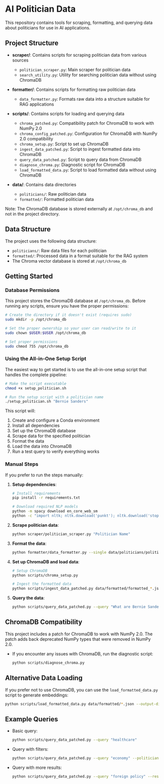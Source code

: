 # AI Politician Data

This repository contains tools for scraping, formatting, and querying data about politicians for use in AI applications.

## Project Structure

- **scraper/**: Contains scripts for scraping politician data from various sources
  - `politician_scraper.py`: Main scraper for politician data
  - `search_utility.py`: Utility for searching politician data without using ChromaDB

- **formatter/**: Contains scripts for formatting raw politician data
  - `data_formatter.py`: Formats raw data into a structure suitable for RAG applications

- **scripts/**: Contains scripts for loading and querying data
  - `chroma_patched.py`: Compatibility patch for ChromaDB to work with NumPy 2.0
  - `chroma_config_patched.py`: Configuration for ChromaDB with NumPy 2.0 compatibility
  - `chroma_setup.py`: Script to set up ChromaDB
  - `ingest_data_patched.py`: Script to ingest formatted data into ChromaDB
  - `query_data_patched.py`: Script to query data from ChromaDB
  - `diagnose_chroma.py`: Diagnostic script for ChromaDB
  - `load_formatted_data.py`: Script to load formatted data without using ChromaDB

- **data/**: Contains data directories
  - `politicians/`: Raw politician data
  - `formatted/`: Formatted politician data

Note: The ChromaDB database is stored externally at `/opt/chroma_db` and not in the project directory.

## Data Structure

The project uses the following data structure:

- `politicians/`: Raw data files for each politician
- `formatted/`: Processed data in a format suitable for the RAG system
- The Chroma vector database is stored at `/opt/chroma_db`

## Getting Started

### Database Permissions

This project stores the ChromaDB database at `/opt/chroma_db`. Before running any scripts, ensure you have the proper permissions:

```bash
# Create the directory if it doesn't exist (requires sudo)
sudo mkdir -p /opt/chroma_db

# Set the proper ownership so your user can read/write to it
sudo chown $USER:$USER /opt/chroma_db

# Set proper permissions
sudo chmod 755 /opt/chroma_db
```

### Using the All-in-One Setup Script

The easiest way to get started is to use the all-in-one setup script that handles the complete pipeline:

```bash
# Make the script executable
chmod +x setup_politician.sh

# Run the setup script with a politician name
./setup_politician.sh "Bernie Sanders"
```

This script will:
1. Create and configure a Conda environment
2. Install all dependencies
3. Set up the ChromaDB database
4. Scrape data for the specified politician
5. Format the data
6. Load the data into ChromaDB
7. Run a test query to verify everything works

### Manual Steps

If you prefer to run the steps manually:

1. **Setup dependencies**:
   ```bash
   # Install requirements
   pip install -r requirements.txt
   
   # Download required NLP models
   python -m spacy download en_core_web_sm
   python -c "import nltk; nltk.download('punkt'); nltk.download('stopwords')"
   ```

2. **Scrape politician data**:
   ```bash
   python scraper/politician_scraper.py "Politician Name"
   ```

3. **Format the data**:
   ```bash
   python formatter/data_formatter.py --single data/politicians/politician_name.json
   ```

4. **Set up ChromaDB and load data**:
   ```bash
   # Setup ChromaDB
   python scripts/chroma_setup.py
   
   # Ingest the formatted data
   python scripts/ingest_data_patched.py data/formatted/formatted_*.json
   ```

5. **Query the data**:
   ```bash
   python scripts/query_data_patched.py --query "What are Bernie Sanders' views on healthcare?" --politician "Bernie Sanders" --results 3
   ```

## ChromaDB Compatibility

This project includes a patch for ChromaDB to work with NumPy 2.0. The patch adds back deprecated NumPy types that were removed in NumPy 2.0.

- If you encounter any issues with ChromaDB, run the diagnostic script:
  ```bash
  python scripts/diagnose_chroma.py
  ```

## Alternative Data Loading

If you prefer not to use ChromaDB, you can use the `load_formatted_data.py` script to generate embeddings:

```bash
python scripts/load_formatted_data.py data/formatted/*.json --output-dir data/embeddings
```

## Example Queries

- Basic query:
  ```bash
  python scripts/query_data_patched.py --query "healthcare"
  ```

- Query with filters:
  ```bash
  python scripts/query_data_patched.py --query "economy" --politician "Elizabeth Warren" --type "wikipedia_content"
  ```

- Query with more results:
  ```bash
  python scripts/query_data_patched.py --query "foreign policy" --results 5
  ``` 